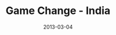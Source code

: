 ---
layout: media
category: media
title: "Game Change - India"
date: 2013-03-04
description: "India update - Feb. 16, 2013"
tag: 
 - game-change
 - india
yt-video-id: "Xs4Jew3psRY"
video: "http://s3.amazonaws.com/crossroads-media/other-media/video/India_GC_Update.mp4"
video-poster: "http://s3.amazonaws.com/crossroads-media/images/India_still.jpg"
---